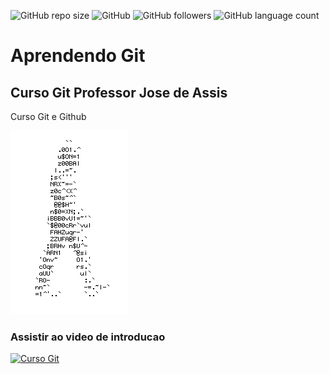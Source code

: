 ![GitHub repo size](https://img.shields.io/github/repo-size/silverioo/git)
![GitHub](https://img.shields.io/github/license/silverioo/git)
![GitHub followers](https://img.shields.io/github/followers/silverioo?label=Follow&style=social)
![GitHub language count](https://img.shields.io/github/languages/count/silverioo/git)
# Aprendendo Git
## Curso Git Professor Jose de Assis
Curso Git e Github

![homem letra](https://github.com/silverioo/git/blob/master/Gif%20homem%20letrado.gif)
### Assistir ao video de introducao
[![Curso Git](http://img.youtube.com/vi/T70t3mDiwvg/0.jpg)](http://www.youtube.com/watch?v=T70t3mDiwvg "Video de Introducao ao Curso")

